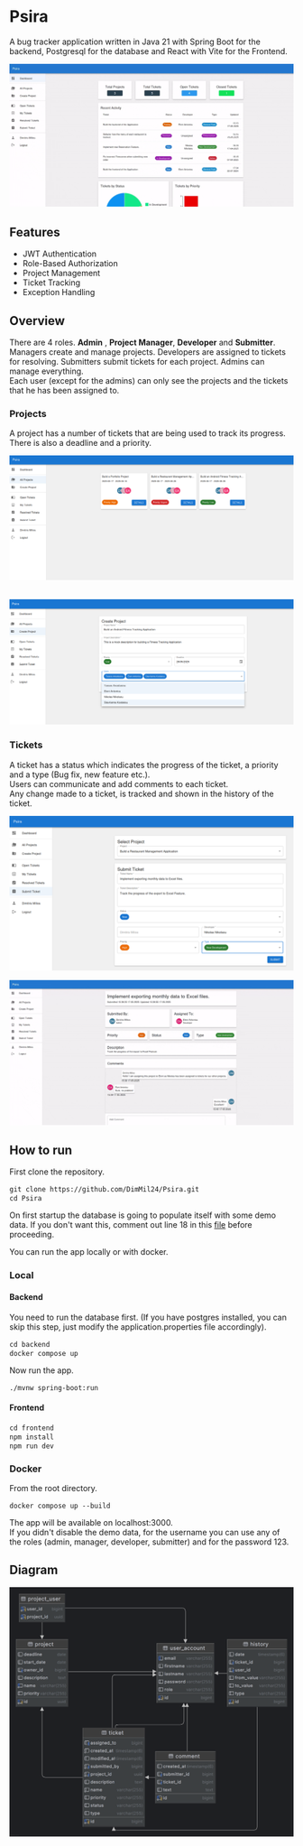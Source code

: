 # Psira

A bug tracker application written in Java 21 with Spring Boot for the backend, Postgresql for the database
and React with Vite for the Frontend.
<br>

![Dashboard Preview](assets/dashboard2.gif)

## Features

- JWT Authentication
- Role-Based Authorization
- Project Management
- Ticket Tracking
- Exception Handling

## Overview

There are 4 roles. **Admin** , **Project Manager**, **Developer** and **Submitter**.
<br>
Managers create and manage projects. Developers are assigned to tickets for resolving.
Submitters submit tickets for each project. Admins can manage everything.
<br>
Each user (except for the admins) can only see the projects and the tickets that he has been assigned to.

### Projects

A project has a number of tickets that are being used to track its progress.
There is also a deadline and a priority.

![Projects Preview](assets/AllProjects.png)
<br>
<br>

![Create Project Preview](assets/CreateProject.png)

### Tickets

A ticket has a status which indicates the progress of the ticket, a priority and a type (Bug fix, new feature etc.).
<br>
Users can communicate and add comments to each ticket.
<br>
Any change made to a ticket, is tracked and shown in the history of the ticket.

![Submit Ticket Preview](assets/SubmitTicket.png)

![Ticket Details Preview](assets/ticketDetails.gif)

## How to run

First clone the repository.

```
git clone https://github.com/DimMil24/Psira.git
cd Psira
```

On first startup the database is going to populate itself with some demo data. If you don't want this, comment out line 18 in this [file](backend/src/main/java/com/dimmil/bugtracker/config/StartupRunner.java) before proceeding.

You can run the app locally or with docker.

### Local

#### Backend

You need to run the database first. (If you have postgres installed, you can skip this step, just modify the application.properties file accordingly).

```
cd backend
docker compose up
```

Now run the app.

```
./mvnw spring-boot:run
```

#### Frontend

```
cd frontend
npm install
npm run dev
```

### Docker

From the root directory.

```
docker compose up --build
```

The app will be available on localhost:3000.<br>
If you didn't disable the demo data, for the username you can use any of the roles (admin, manager, developer, submitter) and for the password 123.

## Diagram

![Ticket Details Preview](assets/diagram.png)
